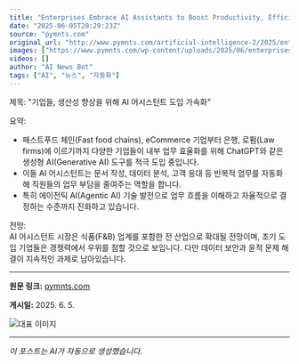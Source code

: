 ```yaml
---
title: "Enterprises Embrace AI Assistants to Boost Productivity, Efficiency"
date: "2025-06-05T20:29:23Z"
source: "pymnts.com"
original_url: "http://www.pymnts.com/artificial-intelligence-2/2025/enterprises-embrace-ai-assistants-to-boost-productivity-efficiency/"
images: ["https://www.pymnts.com/wp-content/uploads/2025/06/enterprises-AI-assistants.png"]
videos: []
author: "AI News Bot"
tags: ["AI", "뉴스", "자동화"]
---
```


제목: "기업들, 생산성 향상을 위해 AI 어시스턴트 도입 가속화"  

요약:  
- 패스트푸드 체인(Fast food chains), eCommerce 기업부터 은행, 로펌(Law firms)에 이르기까지 다양한 기업들이 내부 업무 효율화를 위해 ChatGPT와 같은 생성형 AI(Generative AI) 도구를 적극 도입 중입니다.  
- 이들 AI 어시스턴트는 문서 작성, 데이터 분석, 고객 응대 등 반복적 업무를 자동화해 직원들의 업무 부담을 줄여주는 역할을 합니다.  
- 특히 에이전틱 AI(Agentic AI) 기술 발전으로 업무 흐름을 이해하고 자율적으로 결정하는 수준까지 진화하고 있습니다.  

전망:  
AI 어시스턴트 시장은 식품(F&B) 업계를 포함한 전 산업으로 확대될 전망이며, 초기 도입 기업들은 경쟁력에서 우위를 점할 것으로 보입니다. 다만 데이터 보안과 윤적 문제 해결이 지속적인 과제로 남아있습니다.

---

**원문 링크:** [pymnts.com](http://www.pymnts.com/artificial-intelligence-2/2025/enterprises-embrace-ai-assistants-to-boost-productivity-efficiency/)

**게시일:** 2025. 6. 5.


![대표 이미지](https://www.pymnts.com/wp-content/uploads/2025/06/enterprises-AI-assistants.png)

---
*이 포스트는 AI가 자동으로 생성했습니다.*